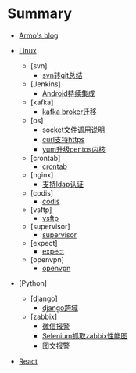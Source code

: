 # Summary

* [Armo's blog](README.md)
* [Linux](Linux/summary.md)
    * [svn]
      * [svn转git总结](Linux/svn/svn2git.md)
    * [Jenkins]
      * [Android持续集成](Linux/jenkins/androidbuild.md)
    * [kafka]
      * [kafka broker迁移](Linux/kafka/kafka.md)
    * [os]
      * [socket文件调用说明](Linux/os/socket.md)
      * [curl支持https](Linux/os/curl-enable-https.md)
      * [yum升级centos内核](Linux/os/Yum升级CentOs内核版本.md)
    * [crontab]
      * [crontab](Linux/crontab/crontab.md)
    * [nginx]
      * [支持ldap认证](Linux/nginx/nginx-ldap.md)
    * [codis]
      * [codis](Linux/codis/codis.md)
    * [vsftp]
      * [vsftp](Linux/vsftp/vsftp.md)
    * [supervisor]  
      * [supervisor](Linux/supervisor/supervisor.md)
    * [expect]
      * [expect](Linux/expect/ecpect-scp&ssh.md)
    * [openvpn]
      * [openvpn](Linux/openvpn/openvpn.md)

* [Python]
  * [django]
    * [django跨域](Python/django/django-cors.md)
  * [zabbix]
    * [微信报警](Python/zabbix/zabbix-wechat.md)
    * [Selenium抓取zabbix性能图](Python/zabbix/Selenium抓取zabbix性能图.md)
    * [图文报警](Python/zabbix/企业微信接入Zabbix图文报警.md)
* [React](React/react.md)
